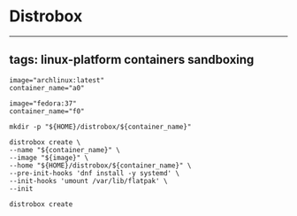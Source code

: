 # Distrobox
---
tags: linux-platform containers sandboxing
---
```
image="archlinux:latest"
container_name="a0"

image="fedora:37"
container_name="f0"

mkdir -p "${HOME}/distrobox/${container_name}"

distrobox create \
--name "${container_name}" \
--image "${image}" \
--home "${HOME}/distrobox/${container_name}" \
--pre-init-hooks 'dnf install -y systemd' \
--init-hooks 'umount /var/lib/flatpak' \
--init

distrobox create 
```
